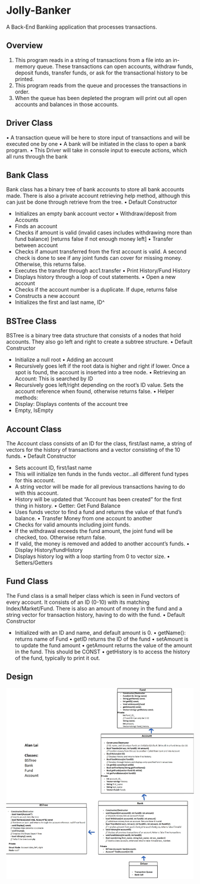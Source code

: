# Jolly-Banker
A Back-End Bankiing application that processes transactions.

## Overview
1. This program reads in a string of transactions from a file into an in-memory queue. These transactions can open accounts, withdraw funds, deposit funds, transfer funds, or ask for the transactional history to be printed.
2. This program reads from the queue and processes the transactions in order.
3. When the queue has been depleted the program will print out all open accounts and balances in those accounts.

## Driver Class
•	A transaction queue will be here to store input of transactions and will be executed one by one
•	A bank will be initiated in the class to open a bank program.
•	This Driver will take in console input to execute actions, which all runs through the bank

## Bank Class
Bank class has a binary tree of bank accounts to store all bank accounts made. There is also a private account retrieving help method, although this can just be done through retrieve from the tree.
•	Default Constructor
-	Initializes an empty bank account vector
•	Withdraw/deposit  from Accounts
-	Finds an account
-	Checks if amount is valid (invalid cases includes withdrawing more than fund balance) [returns false if not enough money left]
•	Transfer between account
-	Checks if amount transferred from the first account is valid. A second check is done to see if any joint funds can cover for missing money. Otherwise, this returns false.
-	Executes the transfer through acc1.transfer
•	Print History/Fund History
-	Displays history through a loop of cout statements. 
•	Open a new account
-	Checks if the account number is a duplicate. If dupe, returns false
-	Constructs a new account 
-	Initializes the first and last name, ID^

## BSTree Class
BSTree is a binary tree data structure that consists of a nodes that hold accounts. They also go left and right to create a subtree structure. 
•	Default Constructor
-	Initialize a null root
•	Adding an account
-	Recursively goes left if the root data is higher and right if lower. Once a spot is found, the account is inserted into a tree node.
•	Retrieving an Account: This is searched by ID
-	Recursively goes left/right depending on the root’s ID value. Sets the account reference when found, otherwise returns false.
•	Helper methods: 
-	Display: Displays contents of the account tree
-	Empty, IsEmpty

## Account Class
The Account class consists of an ID for the class, first/last name, a string of vectors for the history of transactions and a vector consisting of the 10 funds.
•	Default Constructor
-	Sets account ID, first/last name
-	This will initialize ten funds in the funds vector…all different fund types for this account. 
-	A string vector will be made for all previous transactions having to do with this account.
-	History will be updated that “Account <id> has been created” for the first thing in history.
•	Getter: Get Fund Balance
-	Uses funds vector to find a fund and returns the value of that fund’s balance.
•	Transfer Money from one account to another
-	Checks for valid amounts including joint funds. 
-	If the withdrawal exceeds the fund amount, the joint fund will be checked, too. Otherwise return false.
-	If valid, the money is removed and added to another account’s funds.
•	Display History/fundHistory
-	Displays history log with a loop starting from 0 to vector size.
•	Setters/Getters

## Fund Class
The Fund class is a small helper class which is seen in Fund vectors of every account. It consists of an ID (0-10) with its matching Index/Market/Fund. There is also an amount of money in the fund and a string vector for transaction history, having to do with the fund.
•	Default Constructor
-	Initialized with an ID and name, and default amount is  0.
•	getName(): returns name of Fund
•	getID returns the ID of the fund
•	setAmount is to update the fund amount
•	getAmount returns the value of the amount in the fund. This should be CONST
•	getHistory is to access the history of the fund, typically to print it out.


## Design

![alt text](https://github.com/alan-lai1738/Jolly-Banker/blob/main/InkedProgram%205%20design%20Alan_LI.jpg?raw=true)
